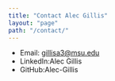 ```yaml
---
title: "Contact Alec Gillis"
layout: "page"
path: "/contact/"
---
```


- Email: gillisa3@msu.edu
- LinkedIn:Alec Gillis
- GitHub:Alec-Gillis
